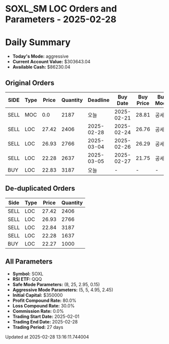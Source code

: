 # SOXL_SM LOC Orders and Parameters - 2025-02-28

# Daily Summary

- **Today's Mode:** aggressive
- **Current Account Value:** $303643.04
- **Available Cash:** $86230.04

## Original Orders

| SIDE | Type | Price | Quantity | Deadline | Buy Date | Buy Price | Buy Mode |
|------|------|-------|----------|----------|----------|-----------|----------|
| SELL | MOC | 0.0 | 2187 | 오늘 | 2025-02-21 | 28.81 | 공세 |
| SELL | LOC | 27.42 | 2406 | 2025-02-28 | 2025-02-24 | 26.76 | 공세 |
| SELL | LOC | 26.93 | 2766 | 2025-03-04 | 2025-02-26 | 26.29 | 공세 |
| SELL | LOC | 22.28 | 2637 | 2025-03-05 | 2025-02-27 | 21.75 | 공세 |
| BUY | LOC | 22.83 | 3187 | 오늘 | - | - | - |

## De-duplicated Orders

| Side | Type | Price | Quantity |
|------|------|-------|----------|
| SELL | LOC | 27.42 | 2406 |
| SELL | LOC | 26.93 | 2766 |
| SELL | LOC | 22.84 | 3187 |
| SELL | LOC | 22.28 | 1637 |
| BUY | LOC | 22.27 | 1000 |

## All Parameters

- **Symbol:** SOXL
- **RSI ETF:** QQQ
- **Safe Mode Parameters:** (8, 25, 2.95, 0.15)
- **Aggressive Mode Parameters:** (5, 5, 4.95, 2.45)
- **Initial Capital:** $350000
- **Profit Compound Rate:** 80.0%
- **Loss Compound Rate:** 30.0%
- **Commission Rate:** 0.0%
- **Trading Start Date:** 2025-02-01
- **Trading End Date:** 2025-02-28
- **Trading Period:** 27 days

Updated at 2025-02-28 13:16:11.744004
